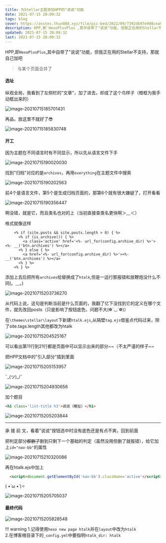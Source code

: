 ```yaml
---
title: 为Stellar主题添加HPP的"说说"功能
date: 2021-07-15 20:09:32
tags: blog
cover: https://asstes.thun888.xyz/file/pic-bed/2021/09/7392db97e9d8cea0eb0a6a60656695b5.png
description: HPP,即`HexoPlusPlus`,其中自带了"说说"功能，但我正在用的Stellar不支持，那就自己加吧
updated: 2021-07-15 20:09:32
last: 2021-07-15 20:09:32
---
```


HPP,即`HexoPlusPlus`,其中自带了"说说"功能，但我正在用的Stellar不支持，那就自己加吧

> 与某个页面合并了

#### 选址

纵观全局，我看到了左侧栏的"文章"，加了进去，却成了这个鸟样子（橙框为我手动框出来的）

![image-20210715185701431](https://cdn.jsdelivr.net/gh/thun888/tuku@master/img/image-20210715185701431.png)

再品，放这里不就好了😎

![image-20210715185830748](https://cdn.jsdelivr.net/gh/thun888/tuku@master/img/image-20210715185830748.png)

#### 开工

因为主题在不同语言时有不同显示，所以先从语言文件下手

![image-20210715190020030](https://cdn.jsdelivr.net/gh/thun888/tuku@master/img/image-20210715190020030.png)

找到"归档"对应的是`archives`，再用`everything`在主题文件中搜索

![image-20210715190202563](https://cdn.jsdelivr.net/gh/thun888/tuku@master/img/image-20210715190202563.png)

前4个是语言文件，第5个是生成归档页面的，那第6个就有很大嫌疑了，打开看看

![image-20210715190356447](https://cdn.jsdelivr.net/gh/thun888/tuku@master/img/image-20210715190356447.png)

啊没错，就是它，而且类名也对的上（当初直接查类名更快啊＞﹏＜）

格式就像这样

```
    <% if (site.posts && site.posts.length > 0) { %>
      <% if (is_archive()) { %>
        <a class='active' href='<%- url_for(config.archive_dir) %>'><%- __('btn.archives') %></a>
      <% } else { %>
        <a href='<%- url_for(config.archive_dir) %>'><%- __('btn.archives') %></a>
      <% } %>
    <% } %>
```

添加上去后把所有`archives`给替换成了`htalk`,但是一运行那报错和放鞭炮没什么不同(。﹏。)

![image-20210715203736270](https://cdn.jsdelivr.net/gh/thun888/tuku@master/img/image-20210715203736270.png)

从代码上说，这句是判断当前是什么页面的，我翻了亿下没找到它的定义在哪个文件，就先改回posts（只是影响了按钮底色，问题不大(❁´◡\`❁)）

在`\themes\stellar\layout`下新建`htalk.ejs`,从隔壁`tag.ejs`借鉴点代码过来，除了site.tags.length其他都改为htalk

![image-20210715204525167](https://cdn.jsdelivr.net/gh/thun888/tuku@master/img/image-20210715204525167.png)

可以看出第11行到21行都是页面中可以显示出来的部分\~\~（不太严谨的样子\~\~

把HPP文档中的"引入部分"插到里面

![image-20210715205153957](https://cdn.jsdelivr.net/gh/thun888/tuku@master/img/image-20210715205153957.png)

¯\_(ツ)\_/¯

![image-20210715204930656](https://cdn.jsdelivr.net/gh/thun888/tuku@master/img/image-20210715204930656.png)

加个题目

```html
<h1 class='list-title h3'>说说（瞎扯）</h1>
```

![image-20210715205203844](https://cdn.jsdelivr.net/gh/thun888/tuku@master/img/image-20210715205203844.png)

------

承 接 前 文，看着"说说"按钮选中时没有底色还是有点不爽，回到前面

把判定部分~~都删了~~删到只剩下一个基础的判定（虽然没用但删了就报错），给它加上`id="nav-bb"`的属性

![image-20210715210320086](https://cdn.jsdelivr.net/gh/thun888/tuku@master/img/image-20210715210320086.png)

再在htalk.ejs中加上

```html
  <script>document.getElementById('nav-bb').className='active'</script>
```

( •̀ ω •́ )✧

![image-20210715205705037](https://cdn.jsdelivr.net/gh/thun888/tuku@master/img/image-20210715205705037.png)

#### 最终代码

![image-20210715205828548](https://cdn.jsdelivr.net/gh/thun888/tuku@master/img/image-20210715205828548.png)

!!!  warning
1\.记得使用`hexo new page htalk`并在`layout`中改为`htalk`<br>
2\.在博客根目录下的`_config.yml`中要指明`htalk_dir: htalk`